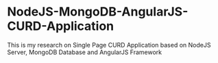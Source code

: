 NodeJS-MongoDB-AngularJS-CURD-Application
=========================================

This is my research on Single Page CURD Application based on NodeJS Server, MongoDB Database and AngularJS Framework 
